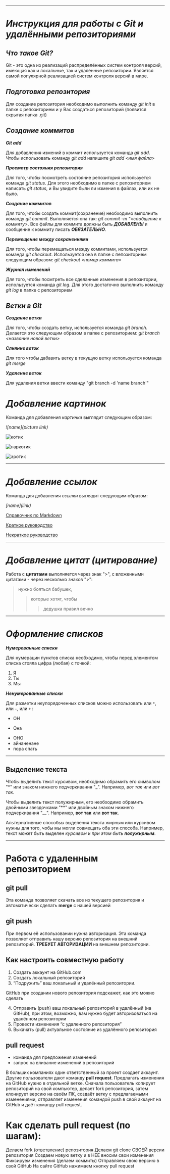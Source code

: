 ***
# *Инструкция для работы с Git и удалёнными репозиториями* 

## *Что такое Git?*

Git - это одна из реализаций распределённых систем контроля версий, имеющая как и локальные, так и удалённые репозитории. Является самой популярной реализацией систем контроля версий в мире.

## *Подготовка репозитория*

Для создание репозитория необходимо выполнить команду *git init*  в папке с репозиторием и у Вас создаться репозиторий (появится скрытая папка .git)

## *Создание коммитов*

***Git add***

Для добавления измений в коммит используется команда *git add*. Чтобы использовать команду *git add* напишите *git add <имя файла>*

***Просмотр состояния репозитория***

Для того, чтобы посмотреть состояние репозитория используется команда *git status*. Для этого необходимо в папке с репозиторием написать *git status*, и Вы увидите были ли измения в файлах, или их не было.

***Создание коммитов***

Для того, чтобы создать коммит(сохранение) необходимо выполнить команду *git commit*. Выполняется она так: *git commit -m "<сообщение к коммиту>*. Все файлы для коммита должны быть ***ДОБАВЛЕНЫ*** и сообщение к коммиту писать ***ОБЯЗАТЕЛЬНО***.

***Перемещение между сохранениями***

Для того, чтобы перемещаться между коммитами, используется команда *git checkout*. Используется она в папке с пепозиторием следующим образом: *git checkout <номер коммита>*

***Журнал изменений***

Для того, чтобы посмтреть все сделанные изменения в репозитории, используется команда *git log*. Для этого достаточно выполнить команду *git log* в папке с репозиторием

## *Ветки в Git*

***Создание ветки***

Для того, чтобы создать ветку, используется команда *git branch*. Делается это следующим образом в папке с репозиторием: *git branch <название новой ветки>*

***Слияние веток***

Для того чтобы дабавить ветку в текущую ветку используется команда *git merge <name branch>*

***Удаление веток***

Для удаления ветки ввести команду "git branch -d 'name branch'"

# *Добавление картинок*
Команда для добавления *картинки* выглядит следующим образом:

*![name](picture link)*


 ![котик](https://cdn-st1.rtr-vesti.ru/vh/pictures/xw/325/539/2.jpg)

 ![наркотик](https://www.interfax.ru/ftproot/textphotos/2018/10/17/mar700.jpg)

 ![эротик](https://cameralabs.org/media/k2/items/cache/51840c4d9c8568a0c03f165c21c0c78d_L.jpg)

***
 # *Добавление ссылок*

Команда для добавления *ссылки* выглядит следующим образом:

 *\[name]\(link)*

 [Справочник по Markdown](https://docs.microsoft.com/ru-ru/contribute/markdown-reference)

 [Краткое руководство](https://paulradzkov.com/2014/markdown_cheatsheet/)

 [Некраткое руководство](https://texterra.ru/blog/ischerpyvayushchaya-shpargalka-po-sintaksisu-razmetki-markdown-na-zametku-avtoram-veb-razrabotchikam.html)
***
 # *Добавление цитат (цитирование)*

 Работа с **цитатами** выполняется через знак ">", с вложенными цитатами - через несколько знаков ">":

 >нужно бояться бабушек,
 >>которые хотят, чтобы
 >>>дедушка правил вечно

***
 # *Оформление списков*

***Нумерованные списки***

Для нумерации пунктов списка необходимо, чтобы перед элементом списка стояла цифра (любая) с точкой:

 1. Я
 2. Ты
 3. Мы

***Ненумерованные списки***


Для разметки неупорядоченных списков можно использовать или `*`, или `-`, или `+` :

 * ОН
 - Она
 + ОНО
 + айнаненане
 + пора спать
 ___
 

## Выделение текста
Чтобы выделить текст курсивом, необходимо обрамить его символом "*" или знаком нижнего подчеркивания "_".
Например, *вот так* или _вот так_.

Чтобы выделить текст полужирным, его необходимо обрамить двойными звездочками "**" или двойным знаком нижнего подчеркивания "__".
Например, **вот так** или __вот так__.

Альтернативные способьы выделения текста жирным или курсивом нужны для того, чобы мы могли совмещать оба эти способа. Например, текст может быть выделен *курсивом и при этом  быть __полужирным__*.

 ***
# Работа с удаленным репозиторием

## git pull
Эта команда позволяет скачать все из текущего репозитория и автоматически сделать **merge** с нашей версией

## git push
При первом её использовании нужна авторизация.
Эта команда позволяет отправить нашу версию репозитория на внешний репозиторий. **ТРЕБУЕТ АВТОРИЗАЦИИ** на внешнем репозитории.

## Как настроить совместную работу

1. Создать аккаунт на GitHub.com
2. Создать локальный репозиторий
3. “Подружить” ваш локальный и удалённый репозитории. 
    
GitHub при создании нового репозитория подскажет, как это можно сделать
    
4. Отправить (push) ваш локальный репозиторий в удалённый (на GitHub), при этом, возможно, вам нужно будет авторизоваться на удалённом репозитории
5. Провести изменения “с удаленного репозитория”
6. Выкачать (pull) актуальное состояние из удалённого репозитория

## pull request

- команда для предложения изменений 
- запрос на вливание изменений в репозиторий

В больших компаниях один ответственный за проект создает аккаунт. Другие пользователи дают команду **pull request**. Предлагать изменения на GitHub нужно в отдельной ветке. 
Сначала пользователь копирует репозиторий на свой компьютер, делает fork репозитория, затем клонирует версию на своём ПК, создаёт ветку с предлагаемыми изменениями, отправляет изменения командой push в свой аккаунт на GitHub и даёт команду pull request.

 # Как сделать pull request (по шагам):

Делаем fork (ответвление) репозитория
Делаем git clone СВОЕЙ версии репозитория
Создаем новую ветку и в НЕЕ вносим свои изменения
Фиксируем изменения (делаем коммиты)
Отправляем свою версию в свой GitHub
На сайте GitHub нажимаем кнопку pull request
